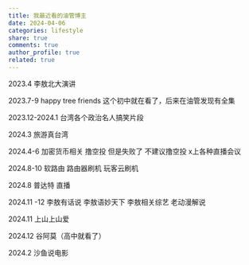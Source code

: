 ```yaml
---
title: 我最近看的油管博主
date: 2024-04-06
categories: lifestyle
share: true
comments: true
author_profile: true
related: true
---
```


2023.4
李敖北大演讲

2023.7-9
happy tree friends 这个初中就在看了，后来在油管发现有全集

2023.12-2024.1
台湾各个政治名人搞笑片段

2024.3
旅游真台湾

2024.4-6
加密货币相关 撸空投 但是失败了 不建议撸空投
x上各种直播会议

2024.8-10 
软路由 路由器刷机 玩客云刷机

2024.8 
普达特 直播

2024.11 -12 
李敖有话说 李敖语妙天下 李敖相关综艺 老动漫解说

2024.11
上山上山爱

2024.12
谷阿莫（高中就看了）

2024.2
沙鱼说电影